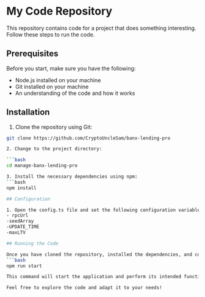 # My Code Repository

This repository contains code for a project that does something interesting. Follow these steps to run the code.

## Prerequisites

Before you start, make sure you have the following:

- Node.js installed on your machine
- Git installed on your machine
- An understanding of the code and how it works

## Installation

1. Clone the repository using Git:

```bash
git clone https://github.com/CryptoUncleSam/banx-lending-pro

2. Change to the project directory:

```bash
cd manage-banx-lending-pro

3. Install the necessary dependencies using npm:
```bash
npm install

## Configuration

1. Open the config.ts file and set the following configuration variables:
- rpcUrl
-seedArray
-UPDATE_TIME
-maxLTV

## Running the Code

Once you have cloned the repository, installed the dependencies, and configured the config.ts file, you can run the code:
```bash
npm run start

This command will start the application and perform its intended function.

Feel free to explore the code and adapt it to your needs!



